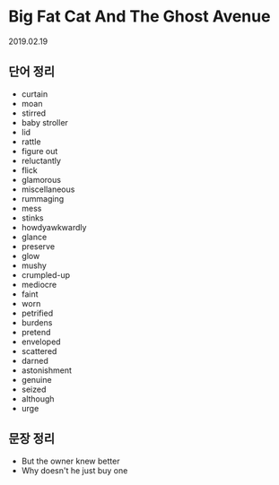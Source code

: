 # Big Fat Cat And The Ghost Avenue

2019.02.19

## 단어 정리

- curtain
- moan
- stirred
- baby stroller
- lid
- rattle
- figure out
- reluctantly
- flick
- glamorous
- miscellaneous
- rummaging
- mess
- stinks
- howdyawkwardly
- glance
- preserve
- glow
- mushy
- crumpled-up
- mediocre
- faint
- worn
- petrified
- burdens
- pretend
- enveloped
- scattered
- darned
- astonishment
- genuine
- seized
- although
- urge

## 문장 정리

- But the owner knew better
- Why doesn't he just buy one
